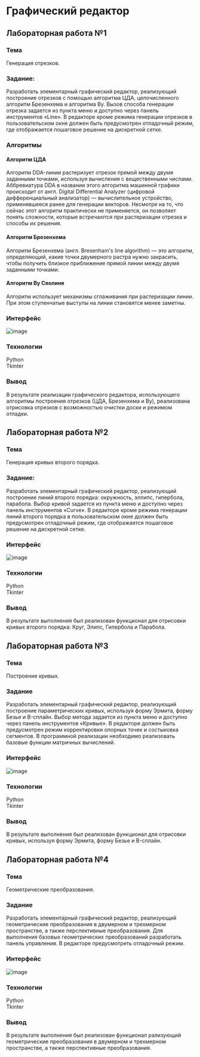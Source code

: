 # Графический редактор

## Лабораторная работа №1

### Тема
Генерация отрезков.

### Задание:
Разработать элементарный графический редактор, реализующий построение отрезков с
помощью алгоритма ЦДА, целочисленного алгоритм Брезенхема и алгоритма Ву. Вызов
способа генерации отрезка задается из пункта меню и доступно через панель инструментов
«Line». В редакторе кроме режима генерации отрезков в пользовательском окне должен
быть предусмотрен отладочный режим, где отображается пошаговое решение на дискретной сетке.

### Алгоритмы
#### Алгоритм ЦДА
Алгоритм DDA-линии растеризует отрезок прямой между двумя заданными точками, используя вычисления с вещественными числами. 
Аббревиатура DDA в названии этого алгоритма машинной графики происходит от англ. 
Digital Differential Analyzer (цифровой дифференциальный анализатор) — вычислительное устройство, применявшееся ранее для генерации векторов. 
Несмотря на то, что сейчас этот алгоритм практически не применяется, он позволяет понять сложности, которые встречаются при растеризации отрезка и способы их решения.

#### Алгоритм Брезенхема
Алгоритм Брезенхема (англ. Bresenham's line algorithm) — это алгоритм, определяющий, какие точки двумерного растра нужно закрасить, 
чтобы получить близкое приближение прямой линии между двумя заданными точками.

#### Алгоритм Ву Сяолиня
Алгоритм использует механизмы сглаживания при растеризации линии. При этом ступенчатые выступы на линии становятся менее заметны.

### Интерфейс
![image](https://github.com/user-attachments/assets/be317cd2-1c66-4ff2-b286-7ca7990d2661)

### Технологии
Python\
Tkinter

### Вывод
В результате реализации графического редактора, использующего алгоритмы построения отрезков (ЦДА, Брезенхема и Ву), 
реализована отрисовка отрезков с возможностью очистки доски и режимом отладки.

## Лабораторная работа №2

### Тема
Генерация кривых второго порядка.

### Задание:
Разработать элементарный графический редактор, реализующий построение линий второго порядка: окружность, эллипс, гипербола, парабола. Выбор кривой задается из пункта меню и
доступно через панель инструментов «Curve». В редакторе кроме режима генерации линий второго порядка в пользовательском окне должен быть предусмотрен
отладочный режим, где отображается пошаговое решение на дискретной сетке.

### Интерфейс
![image](https://github.com/user-attachments/assets/90a183d1-5982-4508-bcc2-d48f24197314)

### Технологии
Python\
Tkinter

### Вывод
В результате выполнения был реализован функционал для отрисовки кривых второго порядка: Круг, Элипс, Гипербола и Парабола.

## Лабораторная работа №3

### Тема
Построение кривых.

### Задание
Разработать элементарный графический редактор, реализующий построение параметрических кривых, используя форму Эрмита, форму Безье и B-сплайн. Выбор метода
задается из пункта меню и доступно через панель инструментов «Кривые». В редакторе должен быть предусмотрен режим корректировки опорных точек и состыковка сегментов. В
программной реализации необходимо реализовать базовые функции матричных вычислений.

### Интерфейс
![image](https://github.com/user-attachments/assets/400e8b26-17bd-43f9-a504-84d8a546355f)

### Технологии
Python\
Tkinter

### Вывод
В результате выполнения был реализован функционал для отрисовки кривых, используя форму Эрмита, форму Безье и B-сплайн.

## Лабораторная работа №4

### Тема
Геометрические преобразования. 

### Задание
Разработать элементарный графический редактор, реализующий геометрические преобразования в двумерном и трехмерном пространстве, а также перспективные
преобразования. Для выполнения базовых геометрических преобразований разработать панель управления. В редакторе предусмотреть отладочный режим. 

### Интерфейс
![image](https://github.com/user-attachments/assets/7272b1b5-ad26-437f-8bb7-e244defe30d5)

### Технологии
Python\
Tkinter

### Вывод
В результате выполнения был реализован функционал рализующий геометрические преобразования в двумерном и трехмерном пространстве, а также перспективные преобразования.
